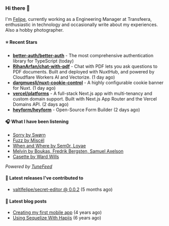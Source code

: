 ### Hi there 👋

I'm [Felipe](https://felipevm.com), currently working as a Engineering Manager at Transfeera, enthusiastic in technology and occasionally write about my experiences. Also a hobby photographer.

#### ⭐ Recent Stars
- **[better-auth/better-auth](https://github.com/better-auth/better-auth)** - The most comprehensive authentication library for TypeScript (today)
- **[RihanArfan/chat-with-pdf](https://github.com/RihanArfan/chat-with-pdf)** - Chat with PDF lets you ask questions to PDF documents. Built and deployed with NuxtHub, and powered by Cloudflare Workers AI and Vectorize. (1 day ago)
- **[dargmuesli/nuxt-cookie-control](https://github.com/dargmuesli/nuxt-cookie-control)** - A highly configurable cookie banner for Nuxt. (1 day ago)
- **[vercel/platforms](https://github.com/vercel/platforms)** - A full-stack Next.js app with multi-tenancy and custom domain support. Built with Next.js App Router and the Vercel Domains API. (2 days ago)
- **[heyform/heyform](https://github.com/heyform/heyform)** - Open-Source Form Builder (2 days ago)

#### 🎧 What I have been listening
- [Sorry by Swørn](https://open.spotify.com/track/39hjQ0uNNuOUaqLfFZ0TOn)
- [Fuzz by Miscél](https://open.spotify.com/track/3iroK6SSKb3lJpCQKYP1gk)
- [When and Where by Sem0r, Loyae](https://open.spotify.com/track/78rfjCuRo6lkW8pAAjehrh)
- [Melvin by Boukas, Fredrik Bergsten, Samuel Axelson](https://open.spotify.com/track/0mywMJgH5LeMDubZW4jJ3P)
- [Casette by Ward Wills](https://open.spotify.com/track/5p9H24yTeBYXD0IrWWSlQn)

_Powered by [TuneFeed](https://tunefeed.app?ref=valtlfelipe-gh-profile)_ 

#### 🚀 Latest releases I've contributed to


- [valtlfelipe/secret-editor @ 0.0.2](https://github.com/valtlfelipe/secret-editor/releases/tag/0.0.2) (5 months ago)

#### 📄 Latest blog posts
- [Creating my first mobile app](https://felipevm.com/posts/creating-my-first-mobile-app/) (4 years ago)
- [Using Sequelize With Hapijs](https://felipevm.com/posts/using-sequelize-with-hapijs/) (6 years ago)
